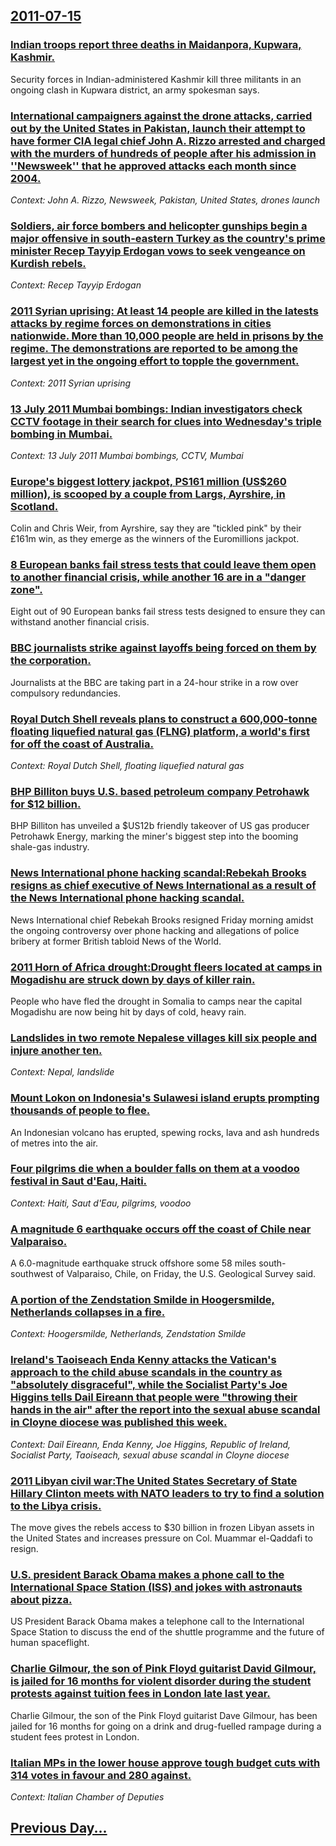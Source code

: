## [2011-07-15](/news/2011/07/15/index.md)

### [Indian troops report three deaths in Maidanpora, Kupwara, Kashmir. ](/news/2011/07/15/indian-troops-report-three-deaths-in-maidanpora-kupwara-kashmir.md)
Security forces in Indian-administered Kashmir kill three militants in an ongoing clash in Kupwara district, an army spokesman says.

### [International campaigners against the drone attacks, carried out by the United States in Pakistan, launch their attempt to have former CIA legal chief John A. Rizzo arrested and charged with the murders of hundreds of people after his admission in ''Newsweek'' that he approved attacks each month since 2004. ](/news/2011/07/15/international-campaigners-against-the-drone-attacks-carried-out-by-the-united-states-in-pakistan-launch-their-attempt-to-have-former-cia-l.md)
_Context: John A. Rizzo, Newsweek, Pakistan, United States, drones launch_

### [Soldiers, air force bombers and helicopter gunships begin a major offensive in south-eastern Turkey as the country's prime minister Recep Tayyip Erdogan vows to seek vengeance on Kurdish rebels. ](/news/2011/07/15/soldiers-air-force-bombers-and-helicopter-gunships-begin-a-major-offensive-in-south-eastern-turkey-as-the-country-s-prime-minister-recep-ta.md)
_Context: Recep Tayyip Erdogan_

### [2011 Syrian uprising: At least 14 people are killed in the latests attacks by regime forces on demonstrations in cities nationwide. More than 10,000 people are held in prisons by the regime. The demonstrations are reported to be among the largest yet in the ongoing effort to topple the government. ](/news/2011/07/15/2011-syrian-uprising-at-least-14-people-are-killed-in-the-latests-attacks-by-regime-forces-on-demonstrations-in-cities-nationwide-more-tha.md)
_Context: 2011 Syrian uprising_

### [13 July 2011 Mumbai bombings: Indian investigators check CCTV footage in their search for clues into Wednesday's triple bombing in Mumbai. ](/news/2011/07/15/13-july-2011-mumbai-bombings-indian-investigators-check-cctv-footage-in-their-search-for-clues-into-wednesday-s-triple-bombing-in-mumbai.md)
_Context: 13 July 2011 Mumbai bombings, CCTV, Mumbai_

### [Europe's biggest lottery jackpot, PS161 million (US$260 million), is scooped by a couple from Largs, Ayrshire, in Scotland. ](/news/2011/07/15/europe-s-biggest-lottery-jackpot-aps161-million-us-260-million-is-scooped-by-a-couple-from-largs-ayrshire-in-scotland.md)
Colin and Chris Weir, from Ayrshire, say they are &quot;tickled pink&quot; by their £161m win, as they emerge as the winners of the Euromillions jackpot.

### [8 European banks fail stress tests that could leave them open to another financial crisis, while another 16 are in a "danger zone". ](/news/2011/07/15/8-european-banks-fail-stress-tests-that-could-leave-them-open-to-another-financial-crisis-while-another-16-are-in-a-danger-zone.md)
Eight out of 90 European banks fail stress tests designed to ensure they can withstand another financial crisis.

### [BBC journalists strike against layoffs being forced on them by the corporation. ](/news/2011/07/15/bbc-journalists-strike-against-layoffs-being-forced-on-them-by-the-corporation.md)
Journalists at the BBC are taking part in a 24-hour strike in a row over compulsory redundancies.

### [Royal Dutch Shell reveals plans to construct a 600,000-tonne floating liquefied natural gas (FLNG) platform, a world's first for off the coast of Australia. ](/news/2011/07/15/royal-dutch-shell-reveals-plans-to-construct-a-600-000-tonne-floating-liquefied-natural-gas-flng-platform-a-world-s-first-for-off-the-coa.md)
_Context: Royal Dutch Shell, floating liquefied natural gas_

### [BHP Billiton buys U.S. based petroleum company Petrohawk for $12 billion. ](/news/2011/07/15/bhp-billiton-buys-u-s-based-petroleum-company-petrohawk-for-12-billion.md)
BHP Billiton has unveiled a $US12b friendly takeover of US gas producer Petrohawk Energy, marking the miner&#039;s biggest step into the booming shale-gas industry.

### [News International phone hacking scandal:Rebekah Brooks resigns as chief executive of News International as a result of the News International phone hacking scandal. ](/news/2011/07/15/news-international-phone-hacking-scandal-prebekah-brooks-resigns-as-chief-executive-of-news-international-as-a-result-of-the-news-internatio.md)
News&#x20;International&#x20;chief&#x20;Rebekah&#x20;Brooks&#x20;resigned&#x20;Friday&#x20;morning&#x20;amidst&#x20;the&#x20;ongoing&#x20;controversy&#x20;over&#x20;phone&#x20;hacking&#x20;and&#x20;allegations&#x20;of&#x20;police&#x20;bribery&#x20;at&#x20;former&#x20;British&#x20;tabloid&#x20;News&#x20;of&#x20;the&#x20;World.

### [2011 Horn of Africa drought:Drought fleers located at camps in Mogadishu are struck down by days of killer rain. ](/news/2011/07/15/2011-horn-of-africa-drought-pdrought-fleers-located-at-camps-in-mogadishu-are-struck-down-by-days-of-killer-rain.md)
People who have fled the drought in Somalia to camps near the capital Mogadishu are now being hit by days of cold, heavy rain.

### [Landslides in two remote Nepalese villages kill six people and injure another ten. ](/news/2011/07/15/landslides-in-two-remote-nepalese-villages-kill-six-people-and-injure-another-ten.md)
_Context: Nepal, landslide_

### [Mount Lokon on Indonesia's Sulawesi island erupts prompting thousands of people to flee. ](/news/2011/07/15/mount-lokon-on-indonesia-s-sulawesi-island-erupts-prompting-thousands-of-people-to-flee.md)
An Indonesian volcano has erupted, spewing rocks, lava and ash hundreds of metres into the air.

### [Four pilgrims die when a boulder falls on them at a voodoo festival in Saut d'Eau, Haiti. ](/news/2011/07/15/four-pilgrims-die-when-a-boulder-falls-on-them-at-a-voodoo-festival-in-saut-d-eau-haiti.md)
_Context: Haiti, Saut d'Eau, pilgrims, voodoo_

### [A magnitude 6 earthquake occurs off the coast of Chile near Valparaiso. ](/news/2011/07/15/a-magnitude-6-earthquake-occurs-off-the-coast-of-chile-near-valparaaso.md)
A 6.0-magnitude earthquake struck offshore some 58 miles south-southwest of Valparaiso, Chile, on Friday, the U.S. Geological Survey said.

### [A portion of the Zendstation Smilde in Hoogersmilde, Netherlands collapses in a fire. ](/news/2011/07/15/a-portion-of-the-zendstation-smilde-in-hoogersmilde-netherlands-collapses-in-a-fire.md)
_Context: Hoogersmilde, Netherlands, Zendstation Smilde_

### [Ireland's Taoiseach Enda Kenny attacks the Vatican's approach to the child abuse scandals in the country as "absolutely disgraceful", while the Socialist Party's Joe Higgins tells Dail Eireann that people were "throwing their hands in the air" after the report into the sexual abuse scandal in Cloyne diocese was published this week. ](/news/2011/07/15/ireland-s-taoiseach-enda-kenny-attacks-the-vatican-s-approach-to-the-child-abuse-scandals-in-the-country-as-absolutely-disgraceful-while.md)
_Context: Dail Eireann, Enda Kenny, Joe Higgins, Republic of Ireland, Socialist Party, Taoiseach, sexual abuse scandal in Cloyne diocese_

### [2011 Libyan civil war:The United States Secretary of State Hillary Clinton meets with NATO leaders to try to find a solution to the Libya crisis. ](/news/2011/07/15/2011-libyan-civil-war-pthe-united-states-secretary-of-state-hillary-clinton-meets-with-nato-leaders-to-try-to-find-a-solution-to-the-libya-c.md)
The move gives the rebels access to $30 billion in frozen Libyan assets in the United States and increases pressure on Col. Muammar el-Qaddafi to resign.

### [U.S. president Barack Obama makes a phone call to the International Space Station (ISS) and jokes with astronauts about pizza. ](/news/2011/07/15/u-s-president-barack-obama-makes-a-phone-call-to-the-international-space-station-iss-and-jokes-with-astronauts-about-pizza.md)
US President Barack Obama makes a telephone call to the International Space Station to discuss the end of the shuttle programme and the future of human spaceflight.

### [Charlie Gilmour, the son of Pink Floyd guitarist David Gilmour, is jailed for 16 months for violent disorder during the student protests against tuition fees in London late last year. ](/news/2011/07/15/charlie-gilmour-the-son-of-pink-floyd-guitarist-david-gilmour-is-jailed-for-16-months-for-violent-disorder-during-the-student-protests-aga.md)
Charlie Gilmour, the son of the Pink Floyd guitarist Dave Gilmour, has been jailed for 16 months for going on a drink and drug-fuelled rampage during a student fees protest in London.

### [Italian MPs in the lower house approve tough budget cuts with 314 votes in favour and 280 against. ](/news/2011/07/15/italian-mps-in-the-lower-house-approve-tough-budget-cuts-with-314-votes-in-favour-and-280-against.md)
_Context: Italian Chamber of Deputies_

## [Previous Day...](/news/2011/07/14/index.md)

